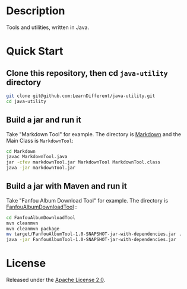 # Description

Tools and utilities, written in Java.

# Quick Start

## Clone this repository, then cd `java-utility` directory

```bash
git clone git@github.com:LearnDifferent/java-utility.git
cd java-utility
```

## Build a jar and run it

Take "Markdown Tool" for example. The directory is [Markdown](./Markdown) and the Main Class is `MarkdownTool`:

```bash
cd Markdown
javac MarkdownTool.java
jar -cfev markdownTool.jar MarkdownTool MarkdownTool.class
java -jar markdownTool.jar
```

## Build a jar with Maven and run it

Take  "Fanfou Album Download Tool" for example. The directory is [FanfouAlbumDownloadTool](./FanfouAlbumDownloadTool) :

```bash
cd FanfouAlbumDownloadTool
mvn cleanmvn
mvn cleanmvn package
mv target/FanfouAlbumTool-1.0-SNAPSHOT-jar-with-dependencies.jar .
java -jar FanfouAlbumTool-1.0-SNAPSHOT-jar-with-dependencies.jar
```

# License

Released under the [Apache License 2.0](https://www.apache.org/licenses/LICENSE-2.0.txt).
